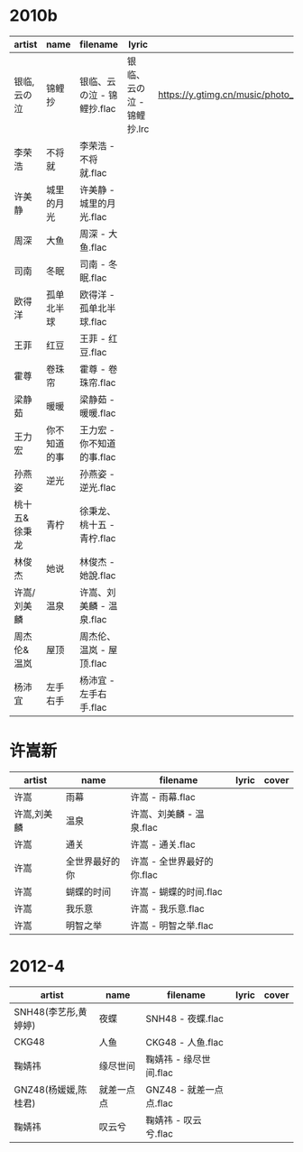 # 2010b

|artist|name|filename|lyric|cover|
|-----|-----|-----|-----|-----|
|银临,云の泣|锦鲤抄|银临、云の泣 - 锦鲤抄.flac|银临、云の泣 - 锦鲤抄.lrc|https://y.gtimg.cn/music/photo_new/T002R300x300M000001ojbuJ1JoQA1_1.jpg|
|李荣浩|不将就|李荣浩 - 不将就.flac|||
|许美静|城里的月光|许美静 - 城里的月光.flac|||
|周深|大鱼|周深 - 大鱼.flac|||
|司南|冬眠|司南 - 冬眠.flac|||
|欧得洋|孤单北半球|欧得洋 - 孤单北半球.flac|||
|王菲|红豆|王菲 - 红豆.flac|||
|霍尊|卷珠帘|霍尊 - 卷珠帘.flac|||
|梁静茹|暖暖|梁静茹 - 暖暖.flac|||
|王力宏|你不知道的事|王力宏 - 你不知道的事.flac|||
|孙燕姿|逆光|孙燕姿 - 逆光.flac|||
|桃十五&徐秉龙|青柠|徐秉龙、桃十五 - 青柠.flac|||
|林俊杰|她说|林俊杰 - 她說.flac|||
|许嵩/刘美麟|温泉|许嵩、刘美麟 - 温泉.flac|||
|周杰伦&温岚|屋顶|周杰伦、温岚 - 屋顶.flac|||
|杨沛宜|左手右手|杨沛宜 - 左手右手.flac|||

# 许嵩新

|artist|name|filename|lyric|cover|
|-----|-----|-----|-----|-----|
|许嵩|雨幕|许嵩 - 雨幕.flac|||
|许嵩,刘美麟|温泉|许嵩、刘美麟 - 温泉.flac|||
|许嵩|通关|许嵩 - 通关.flac|||
|许嵩|全世界最好的你|许嵩 - 全世界最好的你.flac|||
|许嵩|蝴蝶的时间|许嵩 - 蝴蝶的时间.flac|||
|许嵩|我乐意|许嵩 - 我乐意.flac|||
|许嵩|明智之举|许嵩 - 明智之举.flac|||

# 2012-4

|artist|name|filename|lyric|cover|
|-----|-----|-----|-----|-----|
|SNH48(李艺彤,黄婷婷)|夜蝶|SNH48 - 夜蝶.flac|||
|CKG48|人鱼|CKG48 - 人鱼.flac|||
|鞠婧祎|缘尽世间|鞠婧祎 - 缘尽世间.flac|||
|GNZ48(杨媛媛,陈桂君)|就差一点点|GNZ48 - 就差一点点.flac|||
|鞠婧祎|叹云兮|鞠婧祎 - 叹云兮.flac|||